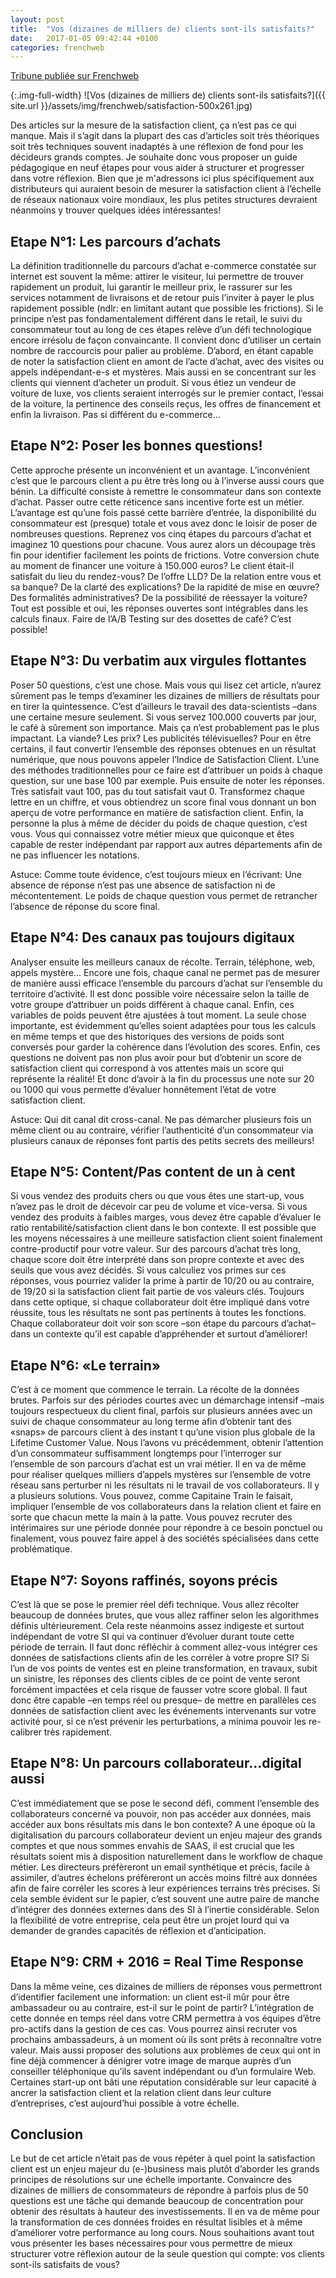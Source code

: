 ```yaml
---
layout: post
title:  "Vos (dizaines de milliers de) clients sont-ils satisfaits?"
date:   2017-01-05 09:42:44 +0100
categories: frenchweb
---
```


[Tribune publiée sur Frenchweb](http://www.frenchweb.fr/vos-dizaines-de-milliers-de-clients-sont-ils-satisfaits/272491)  

{:.img-full-width}
![Vos (dizaines de milliers de) clients sont-ils satisfaits?]({{ site.url }}/assets/img/frenchweb/satisfaction-500x261.jpg)

Des articles sur la mesure de la satisfaction client, ça n’est pas ce qui manque. Mais il s’agit dans la plupart des cas d’articles soit très théoriques soit très techniques souvent inadaptés à une réflexion de fond pour les décideurs grands comptes. Je souhaite donc vous proposer un guide pédagogique en neuf étapes pour vous aider à structurer et progresser dans votre réflexion. Bien que je m'adressons ici plus spécifiquement aux distributeurs qui auraient besoin de mesurer la satisfaction client à l’échelle de réseaux nationaux voire mondiaux, les plus petites structures devraient néanmoins y trouver quelques idées intéressantes! 

<!--more-->

## Etape N°1: Les parcours d’achats
La définition traditionnelle du parcours d’achat e-commerce constatée sur internet est souvent la même: attirer le visiteur, lui permettre de trouver rapidement un produit, lui garantir le meilleur prix, le rassurer sur les services notamment de livraisons et de retour puis l’inviter à payer le plus rapidement possible (ndlr: en limitant autant que possible les frictions). Si le principe n’est pas fondamentalement différent dans le retail, le suivi du consommateur tout au long de ces étapes relève d’un défi technologique encore irrésolu de façon convaincante. Il convient donc d’utiliser un certain nombre de raccourcis pour palier au problème. D’abord, en étant capable de noter la satisfaction client en amont de l’acte d’achat, avec des visites ou appels indépendant-e-s et mystères. Mais aussi en se concentrant sur les clients qui viennent d’acheter un produit. Si vous étiez un vendeur de voiture de luxe, vos clients seraient interrogés sur le premier contact, l’essai de la voiture, la pertinence des conseils reçus, les offres de financement et enfin la livraison. Pas si différent du e-commerce…

## Etape N°2: Poser les bonnes questions!
Cette approche présente un inconvénient et un avantage. L’inconvénient c’est que le parcours client a pu être très long ou à l’inverse aussi cours que bénin. La difficulté consiste à remettre le consommateur dans son contexte d’achat. Passer outre cette réticence sans incentive forte est un métier. L’avantage est qu’une fois passé cette barrière d’entrée, la disponibilité du consommateur est (presque) totale et vous avez donc le loisir de poser de nombreuses questions. Reprenez vos cinq étapes du parcours d’achat et imaginez 10 questions pour chacune. Vous aurez alors un découpage très fin pour identifier facilement les points de frictions. Votre conversion chute au moment de financer une voiture à 150.000 euros? Le client était-il satisfait du lieu du rendez-vous? De l’offre LLD? De la relation entre vous et sa banque? De la clarté des explications? De la rapidité de mise en œuvre? Des formalités administratives? De la possibilité de réessayer la voiture? Tout est possible et oui, les réponses ouvertes sont intégrables dans les calculs finaux. Faire de l’A/B Testing sur des dosettes de café? C’est possible!

## Etape N°3: Du verbatim aux virgules flottantes
Poser 50 questions, c’est une chose. Mais vous qui lisez cet article, n’aurez sûrement pas le temps d’examiner les dizaines de milliers de résultats pour en tirer la quintessence. C’est d’ailleurs le travail des data-scientists –dans une certaine mesure seulement. Si vous servez 100.000 couverts par jour, le café à sûrement son importance. Mais ça n’est probablement pas le plus impactant. La viande? Les prix? Les publicités télévisuelles? Pour en être certains, il faut convertir l’ensemble des réponses obtenues en un résultat numérique, que nous pouvons appeler l’Indice de Satisfaction Client. L’une des méthodes traditionnelles pour ce faire est d’attribuer un poids à chaque question, sur une base 100 par exemple. Puis ensuite de noter les réponses. Très satisfait vaut 100, pas du tout satisfait vaut 0. Transformez chaque lettre en un chiffre, et vous obtiendrez un score final vous donnant un bon aperçu de votre performance en matière de satisfaction client. Enfin, la personne la plus à même de décider du poids de chaque question, c’est vous. Vous qui connaissez votre métier mieux que quiconque et êtes capable de rester indépendant par rapport aux autres départements afin de ne pas influencer les notations.

Astuce: Comme toute évidence, c’est toujours mieux en l’écrivant: Une absence de réponse n’est pas une absence de satisfaction ni de mécontentement. Le poids de chaque question vous permet de retrancher l’absence de réponse du score final.

## Etape N°4: Des canaux pas toujours digitaux
Analyser ensuite les meilleurs canaux de récolte. Terrain, téléphone, web, appels mystère… Encore une fois, chaque canal ne permet pas de mesurer de manière aussi efficace l’ensemble du parcours d’achat sur l’ensemble du territoire d’activité. Il est donc possible voire nécessaire selon la taille de votre groupe d’attribuer un poids différent à chaque canal. Enfin, ces variables de poids peuvent être ajustées à tout moment. La seule chose importante, est évidemment qu’elles soient adaptées pour tous les calculs en même temps et que des historiques des versions de poids sont conversés pour garder la cohérence dans l’évolution des scores. Enfin, ces questions ne doivent pas non plus avoir pour but d’obtenir un score de satisfaction client qui correspond à vos attentes mais un score qui représente la réalité! Et donc d’avoir à la fin du processus une note sur 20 ou 1000 qui vous permette d’évaluer honnêtement l’état de votre satisfaction client. 

Astuce: Qui dit canal dit cross-canal. Ne pas démarcher plusieurs fois un même client ou au contraire, vérifier l’authenticité d’un consommateur via plusieurs canaux de réponses font partis des petits secrets des meilleurs!

## Etape N°5: Content/Pas content de un à cent
Si vous vendez des produits chers ou que vous êtes une start-up, vous n’avez pas le droit de décevoir car peu de volume et vice-versa. Si vous vendez des produits à faibles marges, vous devez être capable d’évaluer le ratio rentabilité/satisfaction client dans le bon contexte. Il est possible que les moyens nécessaires à une meilleure satisfaction client soient finalement contre-productif pour votre valeur. Sur des parcours d’achat très long, chaque score doit être interprété dans son propre contexte et avec des seuils que vous avez décidés. Si vous calculiez vos primes sur ces réponses, vous pourriez valider la prime à partir de 10/20 ou au contraire, de 19/20 si la satisfaction client fait partie de vos valeurs clés. Toujours dans cette optique, si chaque collaborateur doit être impliqué dans votre réussite, tous les résultats ne sont pas pertinents à toutes les fonctions. Chaque collaborateur doit voir son score –son étape du parcours d’achat– dans un contexte qu’il est capable d’appréhender et surtout d’améliorer!

## Etape N°6: «Le terrain» 
C’est à ce moment que commence le terrain. La récolte de la données brutes. Parfois sur des périodes courtes avec un démarchage intensif –mais toujours respectueux du client final, parfois sur plusieurs années avec un suivi de chaque consommateur au long terme afin d’obtenir tant des «snaps» de parcours client à des instant t qu’une vision plus globale de la Lifetime Customer Value. Nous l’avons vu précédemment, obtenir l’attention d’un consommateur suffisamment longtemps pour l’interroger sur l’ensemble de son parcours d’achat est un vrai métier. Il en va de même pour réaliser quelques milliers d’appels mystères sur l’ensemble de votre réseau sans perturber ni les résultats ni le travail de vos collaborateurs. Il y a plusieurs solutions. Vous pouvez, comme Capitaine Train le faisait, impliquer l’ensemble de vos collaborateurs dans la relation client et faire en sorte que chacun mette la main à la patte. Vous pouvez recruter des intérimaires sur une période donnée pour répondre à ce besoin ponctuel ou finalement, vous pouvez faire appel à des sociétés spécialisées dans cette problématique. 

## Etape N°7: Soyons raffinés, soyons précis
C’est là que se pose le premier réel défi technique. Vous allez récolter beaucoup de données brutes, que vous allez raffiner selon les algorithmes définis ultérieurement. Cela reste néanmoins assez indigeste et surtout indépendant de votre SI qui va continuer d’évoluer durant toute cette période de terrain. Il faut donc réfléchir à comment allez-vous intégrer ces données de satisfactions clients afin de les corréler à votre propre SI? Si l’un de vos points de ventes est en pleine transformation, en travaux, subit un sinistre, les réponses des clients cibles de ce point de vente seront forcément impactées et cela risque de fausser votre score global. Il faut donc être capable –en temps réel ou presque– de mettre en parallèles ces données de satisfaction client avec les événements intervenants sur votre activité pour, si ce n’est prévenir les perturbations, a minima pouvoir les re-calibrer très rapidement.

## Etape N°8: Un parcours collaborateur…digital aussi
C’est immédiatement que se pose le second défi, comment l’ensemble des collaborateurs concerné va pouvoir, non pas accéder aux données, mais accéder aux bons résultats mis dans le bon contexte? A une époque où la digitalisation du parcours collaborateur devient un enjeu majeur des grands comptes et que nous sommes envahis de SAAS, il est crucial que les résultats soient mis à disposition naturellement dans le workflow de chaque métier. Les directeurs préfèreront un email synthétique et précis, facile à assimiler, d’autres échelons préfèreront un accès moins filtré aux données afin de faire corréler les scores à leur expériences terrains très précises. Si cela semble évident sur le papier, c’est souvent une autre paire de manche d’intégrer des données externes dans des SI à l’inertie considérable. Selon la flexibilité de votre entreprise, cela peut être un projet lourd qui va demander de grandes capacités de réflexion et d’anticipation.

## Etape N°9: CRM + 2016 = Real Time Response
Dans la même veine, ces dizaines de milliers de réponses vous permettront d’identifier facilement une information: un client est-il mûr pour être ambassadeur ou au contraire, est-il sur le point de partir? L’intégration de cette donnée en temps réel dans votre CRM permettra à vos équipes d’être pro-actifs dans la gestion de ces cas. Vous pourrez ainsi recruter vos prochains ambassadeurs, à un moment où ils sont prêts à reconnaître votre valeur. Mais aussi proposer des solutions aux problèmes de ceux qui ont in fine déjà commencer à dénigrer votre image de marque auprès d’un conseiller téléphonique qu’ils savent indépendant ou d’un formulaire Web. Certaines start-up ont bâti une réputation considérable sur leur capacité à ancrer la satisfaction client et la relation client dans leur culture d’entreprises, c’est aujourd’hui possible à votre échelle.

## Conclusion
Le but de cet article n’était pas de vous répéter à quel point la satisfaction client est un enjeu majeur du (e-)business mais plutôt d’aborder les grands principes de résolutions sur une échelle importante. Convaincre des dizaines de milliers de consommateurs de répondre à parfois plus de 50 questions est une tâche qui demande beaucoup de concentration pour obtenir des résultats à hauteur des investissements. Il en va de même pour la transformation de ces données froides en résultat lisibles et à même d’améliorer votre performance au long cours. Nous souhaitions avant tout vous présenter les bases nécessaires pour vous permettre de mieux structurer votre réflexion autour de la seule question qui compte: vos clients sont-ils satisfaits de vous? 

